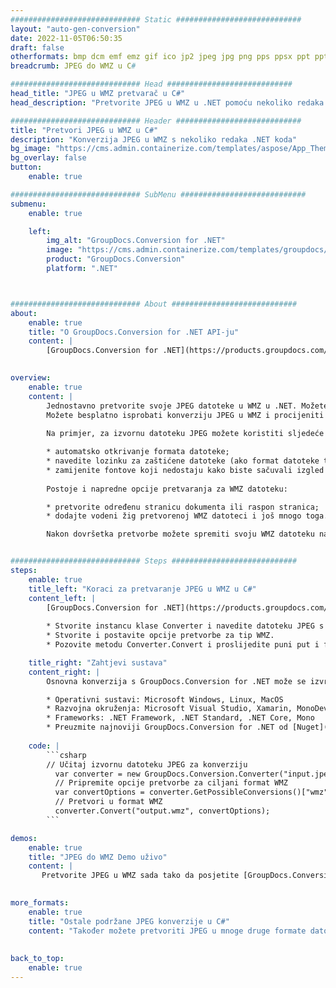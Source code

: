 ```yaml
---
############################# Static ############################
layout: "auto-gen-conversion"
date: 2022-11-05T06:50:35
draft: false
otherformats: bmp dcm emf emz gif ico jp2 jpeg jpg png pps ppsx ppt pptx psb psd svg svgz tga tif tiff webp wmf wmz
breadcrumb: JPEG do WMZ u C#

############################# Head ############################
head_title: "JPEG u WMZ pretvarač u C#"
head_description: "Pretvorite JPEG u WMZ u .NET pomoću nekoliko redaka koda. Koristite GroupDocs Document Conversion API za pretvaranje preko 160 formata datoteka."

############################# Header ############################
title: "Pretvori JPEG u WMZ u C#"
description: "Konverzija JPEG u WMZ s nekoliko redaka .NET koda"
bg_image: "https://cms.admin.containerize.com/templates/aspose/App_Themes/V3/images/bg/header1.png"
bg_overlay: false
button:
    enable: true

############################# SubMenu ############################
submenu:
    enable: true

    left:
        img_alt: "GroupDocs.Conversion for .NET"
        image: "https://cms.admin.containerize.com/templates/groupdocs/images/product-logos/90x90-noborder/groupdocs-conversion-net.png"
        product: "GroupDocs.Conversion"
        platform: ".NET"



############################# About ############################
about:
    enable: true
    title: "O GroupDocs.Conversion for .NET API-ju"
    content: |
        [GroupDocs.Conversion for .NET](https://products.groupdocs.com/conversion/net/) može se koristiti za pretvaranje Microsoft Worda, Excela, PowerPointa, PDF-a, Visio i drugih formata. GroupDocs.Conversion je samostalni API koji je prikladan za pozadinske i interne sustave gdje su potrebne visoke performanse. Ne ovisi o softveru poput Microsofta ili Open Officea.
    

overview:
    enable: true
    content: |
        Jednostavno pretvorite svoje JPEG datoteke u WMZ u .NET. Možete koristiti samo nekoliko C# linija koda na bilo kojoj platformi po vašem izboru kao što su - Windows, Linux, macOS.
        Možete besplatno isprobati konverziju JPEG u WMZ i procijeniti kvalitetu rezultata konverzije. Uz jednostavne scenarije konverzije datoteka, možete isprobati naprednije opcije za učitavanje izvorne JPEG datoteke i za spremanje izlaznog WMZ rezultata. 
        
        Na primjer, za izvornu datoteku JPEG možete koristiti sljedeće opcije učitavanja:

        * automatsko otkrivanje formata datoteke;
        * navedite lozinku za zaštićene datoteke (ako format datoteke to podržava);
        * zamijenite fontove koji nedostaju kako biste sačuvali izgled dokumenta.
        
        Postoje i napredne opcije pretvaranja za WMZ datoteku:

        * pretvorite određenu stranicu dokumenta ili raspon stranica;
        * dodajte vodeni žig pretvorenoj WMZ datoteci i još mnogo toga.

        Nakon dovršetka pretvorbe možete spremiti svoju WMZ datoteku na lokalnu stazu datoteke ili bilo koju pohranu treće strane kao što su FTP, Amazon S3, Google Drive, Dropbox itd. Imajte na umu - da pretvorite JPEG u {{ TO}} nema potrebe za instaliranjem bilo kakvog dodatnog softvera - poput MS Officea, Open Officea, Adobe Acrobat Readera itd.


############################# Steps ############################
steps:
    enable: true
    title_left: "Koraci za pretvaranje JPEG u WMZ u C#"
    content_left: |
        [GroupDocs.Conversion for .NET](https://products.groupdocs.com/conversion/net/) programerima olakšava pretvaranje JPEG datoteke u WMZ s nekoliko redaka koda.
        
        * Stvorite instancu klase Converter i navedite datoteku JPEG s punim putem
        * Stvorite i postavite opcije pretvorbe za tip WMZ.
        * Pozovite metodu Converter.Convert i proslijedite puni put i format (WMZ) kao parametar

    title_right: "Zahtjevi sustava"
    content_right: |
        Osnovna konverzija s GroupDocs.Conversion for .NET može se izvršiti u samo nekoliko jednostavnih koraka. Naši API-ji podržani su na svim glavnim platformama i operativnim sustavima. Prije izvršavanja koda u nastavku, provjerite imate li sljedeće preduvjete instalirane na vašem sustavu.

        * Operativni sustavi: Microsoft Windows, Linux, MacOS
        * Razvojna okruženja: Microsoft Visual Studio, Xamarin, MonoDevelop
        * Frameworks: .NET Framework, .NET Standard, .NET Core, Mono
        * Preuzmite najnoviji GroupDocs.Conversion for .NET od [Nuget](https://www.nuget.org/packages/groupdocs.conversion)
         
    code: |
        ```csharp    
        // Učitaj izvornu datoteku JPEG za konverziju
          var converter = new GroupDocs.Conversion.Converter("input.jpeg");
          // Pripremite opcije pretvorbe za ciljani format WMZ
          var convertOptions = converter.GetPossibleConversions()["wmz"].ConvertOptions;
          // Pretvori u format WMZ
          converter.Convert("output.wmz", convertOptions);
        ```

demos:
    enable: true
    title: "JPEG do WMZ Demo uživo"
    content: |
       Pretvorite JPEG u WMZ sada tako da posjetite [GroupDocs.Conversion App](https://products.groupdocs.app/conversion/family) web mjesto. Online demo ima sljedeće prednosti
          

more_formats:
    enable: true
    title: "Ostale podržane JPEG konverzije u C#"
    content: "Također možete pretvoriti JPEG u mnoge druge formate datoteka. Pogledajte popis u nastavku."
       
       
back_to_top:
    enable: true
---
```

